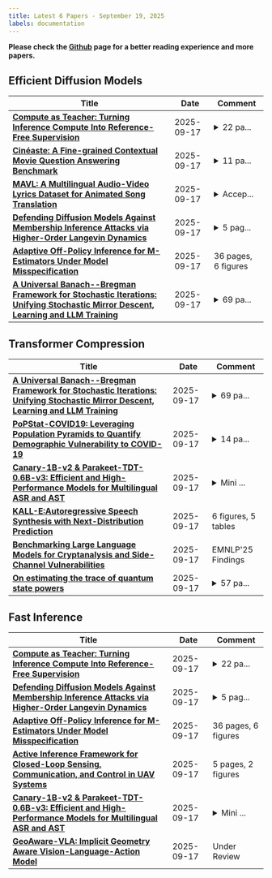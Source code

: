 ```yaml
---
title: Latest 6 Papers - September 19, 2025
labels: documentation
---
```

**Please check the [Github](https://github.com/zezhishao/MTS_Daily_ArXiv) page for a better reading experience and more papers.**

## Efficient Diffusion Models
| **Title** | **Date** | **Comment** |
| --- | --- | --- |
| **[Compute as Teacher: Turning Inference Compute Into Reference-Free Supervision](http://arxiv.org/abs/2509.14234v1)** | 2025-09-17 | <details><summary>22 pa...</summary><p>22 pages, 8 figures, 2 tables</p></details> |
| **[Cinéaste: A Fine-grained Contextual Movie Question Answering Benchmark](http://arxiv.org/abs/2509.14227v1)** | 2025-09-17 | <details><summary>11 pa...</summary><p>11 pages, 5 figures, 5 tables</p></details> |
| **[MAVL: A Multilingual Audio-Video Lyrics Dataset for Animated Song Translation](http://arxiv.org/abs/2505.18614v3)** | 2025-09-17 | <details><summary>Accep...</summary><p>Accepted to EMNLP 2025, Project Page: https://k1064190.github.io/papers/paper1.html, our codes and datasets are available at https://github.com/k1064190/MAVL</p></details> |
| **[Defending Diffusion Models Against Membership Inference Attacks via Higher-Order Langevin Dynamics](http://arxiv.org/abs/2509.14225v1)** | 2025-09-17 | <details><summary>5 pag...</summary><p>5 pages, 2 figures, 1 table</p></details> |
| **[Adaptive Off-Policy Inference for M-Estimators Under Model Misspecification](http://arxiv.org/abs/2509.14218v1)** | 2025-09-17 | 36 pages, 6 figures |
| **[A Universal Banach--Bregman Framework for Stochastic Iterations: Unifying Stochastic Mirror Descent, Learning and LLM Training](http://arxiv.org/abs/2509.14216v1)** | 2025-09-17 | <details><summary>69 pa...</summary><p>69 pages, 10 figures. Preprint</p></details> |

## Transformer Compression
| **Title** | **Date** | **Comment** |
| --- | --- | --- |
| **[A Universal Banach--Bregman Framework for Stochastic Iterations: Unifying Stochastic Mirror Descent, Learning and LLM Training](http://arxiv.org/abs/2509.14216v1)** | 2025-09-17 | <details><summary>69 pa...</summary><p>69 pages, 10 figures. Preprint</p></details> |
| **[PoPStat-COVID19: Leveraging Population Pyramids to Quantify Demographic Vulnerability to COVID-19](http://arxiv.org/abs/2509.14213v1)** | 2025-09-17 | <details><summary>14 pa...</summary><p>14 pages, 4 Figures, 25th ICTer Conference</p></details> |
| **[Canary-1B-v2 & Parakeet-TDT-0.6B-v3: Efficient and High-Performance Models for Multilingual ASR and AST](http://arxiv.org/abs/2509.14128v1)** | 2025-09-17 | <details><summary>Mini ...</summary><p>Mini Version of it Submitted to ICASSP 2026</p></details> |
| **[KALL-E:Autoregressive Speech Synthesis with Next-Distribution Prediction](http://arxiv.org/abs/2412.16846v2)** | 2025-09-17 | 6 figures, 5 tables |
| **[Benchmarking Large Language Models for Cryptanalysis and Side-Channel Vulnerabilities](http://arxiv.org/abs/2505.24621v2)** | 2025-09-17 | EMNLP'25 Findings |
| **[On estimating the trace of quantum state powers](http://arxiv.org/abs/2410.13559v3)** | 2025-09-17 | <details><summary>57 pa...</summary><p>57 pages, 3 tables, 3 algorithms. v3: Added a paragraph on recent developments, fixed the proof of Lemma 2.17 (Lemma 2.9 in the SODA proceedings), and made other minor changes. v2: Minor changes (particularly quantum query complexity lower bound for the hard regime, Theorem 5.8 in the SODA proceedings) and added references</p></details> |

## Fast Inference
| **Title** | **Date** | **Comment** |
| --- | --- | --- |
| **[Compute as Teacher: Turning Inference Compute Into Reference-Free Supervision](http://arxiv.org/abs/2509.14234v1)** | 2025-09-17 | <details><summary>22 pa...</summary><p>22 pages, 8 figures, 2 tables</p></details> |
| **[Defending Diffusion Models Against Membership Inference Attacks via Higher-Order Langevin Dynamics](http://arxiv.org/abs/2509.14225v1)** | 2025-09-17 | <details><summary>5 pag...</summary><p>5 pages, 2 figures, 1 table</p></details> |
| **[Adaptive Off-Policy Inference for M-Estimators Under Model Misspecification](http://arxiv.org/abs/2509.14218v1)** | 2025-09-17 | 36 pages, 6 figures |
| **[Active Inference Framework for Closed-Loop Sensing, Communication, and Control in UAV Systems](http://arxiv.org/abs/2509.14201v1)** | 2025-09-17 | 5 pages, 2 figures |
| **[Canary-1B-v2 & Parakeet-TDT-0.6B-v3: Efficient and High-Performance Models for Multilingual ASR and AST](http://arxiv.org/abs/2509.14128v1)** | 2025-09-17 | <details><summary>Mini ...</summary><p>Mini Version of it Submitted to ICASSP 2026</p></details> |
| **[GeoAware-VLA: Implicit Geometry Aware Vision-Language-Action Model](http://arxiv.org/abs/2509.14117v1)** | 2025-09-17 | Under Review |

